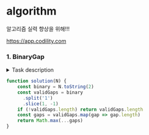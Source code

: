 # algorithm
알고리즘 실력 향상을 위해!!!

https://app.codility.com

### 1. BinaryGap

<details>
  <summary>Task description</summary>

  A binary gap within a positive integer N is any maximal sequence of consecutive zeros that is surrounded by ones at both ends in the binary representation of N.

  For example, number 9 has binary representation 1001 and contains a binary gap of length 2. The number 529 has binary representation 1000010001 and contains two binary gaps: one of length 4 and one of length 3. The number 20 has binary representation 10100 and contains one binary gap of length 1. The number 15 has binary representation 1111 and has no binary gaps. The number 32 has binary representation 100000 and has no binary gaps.

  Write a function:

  function solution(N);

  that, given a positive integer N, returns the length of its longest binary gap. The function should return 0 if N doesn't contain a binary gap.

  For example, given N = 1041 the function should return 5, because N has binary representation 10000010001 and so its longest binary gap is of length 5. Given N = 32 the function should return 0, because N has binary representation '100000' and thus no binary gaps.

  Write an efficient algorithm for the following assumptions:

  N is an integer within the range [1..2,147,483,647].
</details>

```js
function solution(N) {
    const binary = N.toString(2)
    const validGaps = binary
      .split('1')
      .slice(1, -1)
    if (!validGaps.length) return validGaps.length
    const gaps = validGaps.map(gap => gap.length)
    return Math.max(...gaps)
}
```
